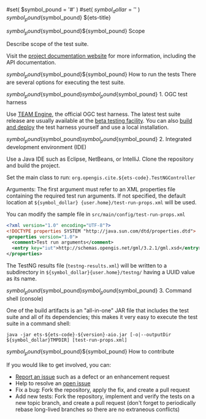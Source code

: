 #set( $symbol_pound = '#' )
#set( $symbol_dollar = '$' )
${symbol_pound}${symbol_pound} ${ets-title}

${symbol_pound}${symbol_pound}${symbol_pound} Scope

Describe scope of the test suite.

Visit the [project documentation website](http://opengeospatial.github.io/${artifactId}/) 
for more information, including the API documentation.

${symbol_pound}${symbol_pound}${symbol_pound} How to run the tests
There are several options for executing the test suite.

${symbol_pound}${symbol_pound}${symbol_pound}${symbol_pound} 1. OGC test harness

Use [TEAM Engine](https://github.com/opengeospatial/teamengine), the official OGC test harness.
The latest test suite release are usually available at the [beta testing facility](http://cite.opengeospatial.org/te2/). 
You can also [build and deploy](https://github.com/opengeospatial/teamengine) the test 
harness yourself and use a local installation.

${symbol_pound}${symbol_pound}${symbol_pound}${symbol_pound} 2. Integrated development environment (IDE)

Use a Java IDE such as Eclipse, NetBeans, or IntelliJ. Clone the repository and build the project.

Set the main class to run: `org.opengis.cite.${ets-code}.TestNGController`

Arguments: The first argument must refer to an XML properties file containing the 
required test run arguments. If not specified, the default location at `${symbol_dollar}
{user.home}/test-run-props.xml` will be used.
   
You can modify the sample file in `src/main/config/test-run-props.xml`

```xml
<?xml version="1.0" encoding="UTF-8"?>
<!DOCTYPE properties SYSTEM "http://java.sun.com/dtd/properties.dtd">
<properties version="1.0">
  <comment>Test run arguments</comment>
  <entry key="iut">http://schemas.opengis.net/gml/3.2.1/gml.xsd</entry>
</properties>
```

The TestNG results file (`testng-results.xml`) will be written to a subdirectory
in `${symbol_dollar}{user.home}/testng/` having a UUID value as its name.

${symbol_pound}${symbol_pound}${symbol_pound}${symbol_pound} 3. Command shell (console)

One of the build artifacts is an "all-in-one" JAR file that includes the test 
suite and all of its dependencies; this makes it very easy to execute the test 
suite in a command shell:

`java -jar ets-${ets-code}-${version}-aio.jar [-o|--outputDir ${symbol_dollar}TMPDIR] [test-run-props.xml]`


${symbol_pound}${symbol_pound}${symbol_pound} How to contribute

If you would like to get involved, you can:

* [Report an issue](https://github.com/opengeospatial/ets-cat30/issues) such as a defect or 
an enhancement request
* Help to resolve an [open issue](https://github.com/opengeospatial/ets-cat30/issues?q=is%3Aopen)
* Fix a bug: Fork the repository, apply the fix, and create a pull request
* Add new tests: Fork the repository, implement and verify the tests on a new topic branch, 
and create a pull request (don't forget to periodically rebase long-lived branches so 
there are no extraneous conflicts)
